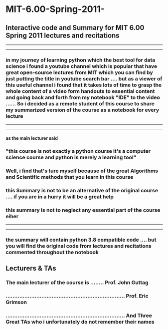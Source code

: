 # MIT-6.00-Spring-2011-

## Interactive code and Summary for MIT 6.00 Spring 2011  lectures and recitations 
---
---

###  in my journey of learning python which the best tool for data science i found a youtube channel  which is popular that have great open-source lectures from MIT which you can find by just putting the title in youtube search bar .... but as a viewer of this useful channel i found that it takes lots of time to grasp the whole content of a video form handouts to essential content and going back and forth from my notebook "IDE"  to the video ...... So i decided as a remote student of this course to share my summarized version of the course as a notebook for every lecture  
___
___


####  as the main lecturer said 
###  "this course is not exactly a python course it's a computer science course and python is merely a learning tool"     
###   Well, i find that's ture myself because of  the great Algorithms and Scientific methods that you learn in this course

### this Summary is not to be an alternative of the original course .... if you are in a hurry it will be a great help
### this summary is not to neglect any essential part of the course eiher 

---

---
### the summary will contain python 3.8 compatible code .... but you will find the original code from lectures and recitations commented throughout the notebook 


## Lecturers & TAs

### The main lecturer of the course is ........ Prof. John Guttag 
### ...................................................................... Prof.  Eric Grimson  
### ...................................................................... And Three Great TAs who i unfortunately do not remember their names  



